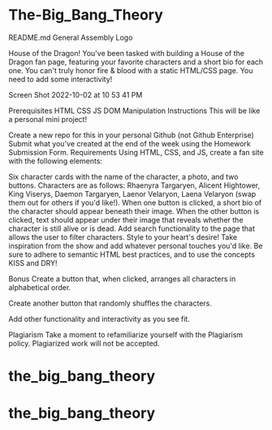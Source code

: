 # The-Big_Bang_Theory



README.md
General Assembly Logo

House of the Dragon!
You've been tasked with building a House of the Dragon fan page, featuring your favorite characters and a short bio for each one. You can't truly honor fire & blood with a static HTML/CSS page. You need to add some interactivity!

Screen Shot 2022-10-02 at 10 53 41 PM

Prerequisites
HTML
CSS
JS
DOM Manipulation
Instructions
This will be like a personal mini project!

Create a new repo for this in your personal Github (not Github Enterprise)
Submit what you've created at the end of the week using the Homework Submission Form.
Requirements
Using HTML, CSS, and JS, create a fan site with the following elements:

Six character cards with the name of the character, a photo, and two buttons. Characters are as follows: Rhaenyra Targaryen, Alicent Hightower, King Viserys, Daemon Targaryen, Laenor Velaryon, Laena Velaryon (swap them out for others if you'd like!).
When one button is clicked, a short bio of the character should appear beneath their image. When the other button is clicked, text should appear under their image that reveals whether the character is still alive or is dead.
Add search functionality to the page that allows the user to filter characters.
Style to your heart's desire! Take inspiration from the show and add whatever personal touches you'd like.
Be sure to adhere to semantic HTML best practices, and to use the concepts KISS and DRY!

Bonus
Create a button that, when clicked, arranges all characters in alphabetical order.

Create another button that randomly shuffles the characters.

Add other functionality and interactivity as you see fit.

Plagiarism
Take a moment to refamiliarize yourself with the Plagiarism policy. Plagiarized work will not be accepted.
# the_big_bang_theory
# the_big_bang_theory
